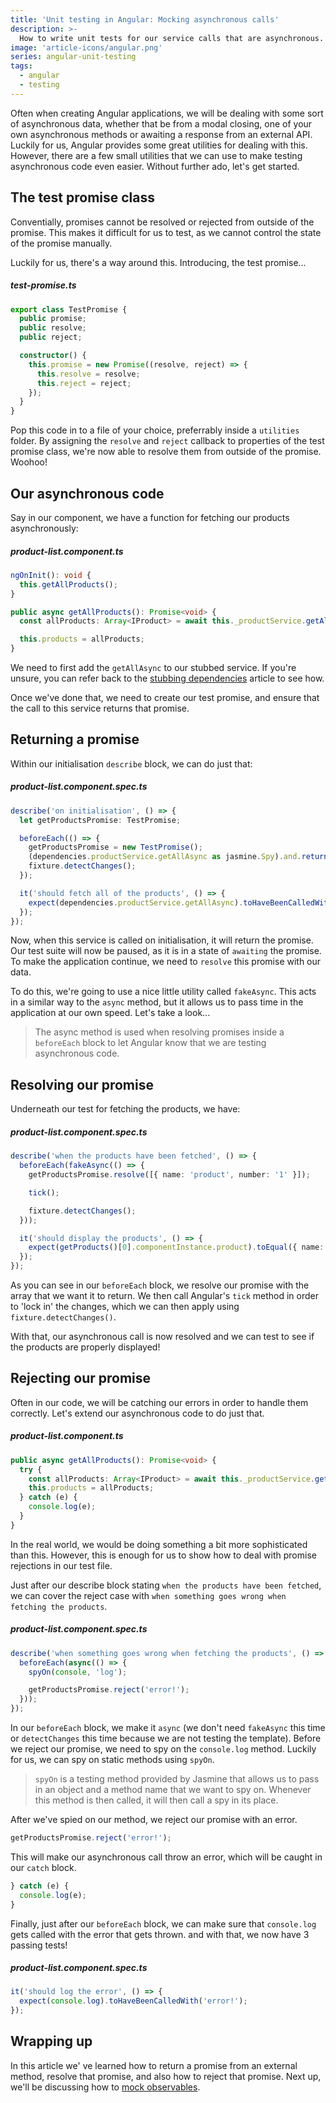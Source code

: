 ```yaml
---
title: 'Unit testing in Angular: Mocking asynchronous calls'
description: >-
  How to write unit tests for our service calls that are asynchronous.
image: 'article-icons/angular.png'
series: angular-unit-testing
tags:
  - angular
  - testing
---
```


Often when creating Angular applications, we will be dealing with some sort of asynchronous data, whether that be from a modal closing, one of your own asynchronous methods or awaiting a response from an external API. Luckily for us, Angular provides some great utilities for dealing with this. However, there are a few small utilities that we can use to make testing asynchronous code even easier. Without further ado, let's get started.

## The test promise class

Conventially, promises cannot be resolved or rejected from outside of the promise. This makes it difficult for us to test, as we cannot control the state of the promise manually.

Luckily for us, there's a way around this. Introducing, the test promise...

##### test-promise.ts

```ts
export class TestPromise {
  public promise;
  public resolve;
  public reject;

  constructor() {
    this.promise = new Promise((resolve, reject) => {
      this.resolve = resolve;
      this.reject = reject;
    });
  }
}
```

Pop this code in to a file of your choice, preferrably inside a `utilities` folder. By assigning the `resolve` and `reject` callback to properties of the test promise class, we're now able to resolve them from outside of the promise. Woohoo!

## Our asynchronous code

Say in our component, we have a function for fetching our products asynchronously:

##### product-list.component.ts

```ts
ngOnInit(): void {
  this.getAllProducts();
}

public async getAllProducts(): Promise<void> {
  const allProducts: Array<IProduct> = await this._productService.getAllAsync();

  this.products = allProducts;
}
```

We need to first add the `getAllAsync` to our stubbed service. If you're unsure, you can refer back to the [stubbing dependencies](angular-testing-2-stubbing-dependencies#creating-the-stub) article to see how.

Once we've done that, we need to create our test promise, and ensure that the call to this service returns that promise.

## Returning a promise

Within our initialisation `describe` block, we can do just that:

##### product-list.component.spec.ts

```ts
describe('on initialisation', () => {
  let getProductsPromise: TestPromise;

  beforeEach(() => {
    getProductsPromise = new TestPromise();
    (dependencies.productService.getAllAsync as jasmine.Spy).and.returnValue(getProductsPromise.promise);
    fixture.detectChanges();
  });

  it('should fetch all of the products', () => {
    expect(dependencies.productService.getAllAsync).toHaveBeenCalledWith();
  });
});
```

Now, when this service is called on initialisation, it will return the promise. Our test suite will now be paused, as it is in a state of `awaiting` the promise. To make the application continue, we need to `resolve` this promise with our data.

To do this, we're going to use a nice little utility called `fakeAsync`. This acts in a similar way to the `async` method, but it allows us to pass time in the application at our own speed. Let's take a look...

> The async method is used when resolving promises inside a `beforeEach` block to let Angular know that we are testing asynchronous code.

## Resolving our promise

Underneath our test for fetching the products, we have:

##### product-list.component.spec.ts

```ts
describe('when the products have been fetched', () => {
  beforeEach(fakeAsync(() => {
    getProductsPromise.resolve([{ name: 'product', number: '1' }]);

    tick();

    fixture.detectChanges();
  }));

  it('should display the products', () => {
    expect(getProducts()[0].componentInstance.product).toEqual({ name: 'product', number: '1' });
  });
});
```

As you can see in our `beforeEach` block, we resolve our promise with the array that we want it to return. We then call Angular's `tick` method in order to 'lock in' the changes, which we can then apply using `fixture.detectChanges()`.

With that, our asynchronous call is now resolved and we can test to see if the products are properly displayed!

## Rejecting our promise

Often in our code, we will be catching our errors in order to handle them correctly. Let's extend our asynchronous code to do just that.

##### product-list.component.ts

```ts
public async getAllProducts(): Promise<void> {
  try {
    const allProducts: Array<IProduct> = await this._productService.getAllAsync();
    this.products = allProducts;
  } catch (e) {
    console.log(e);
  }
}
```

In the real world, we would be doing something a bit more sophisticated than this. However, this is enough for us to show how to deal with promise rejections in our test file.

Just after our describe block stating `when the products have been fetched`, we can cover the reject case with `when something goes wrong when fetching the products`.

##### product-list.component.spec.ts

```ts
describe('when something goes wrong when fetching the products', () => {
  beforeEach(async(() => {
    spyOn(console, 'log');

    getProductsPromise.reject('error!');
  }));
});
```

In our `beforeEach` block, we make it `async` (we don't need `fakeAsync` this time or `detectChanges` this time because we are not testing the template). Before we reject our promise, we need to spy on the `console.log` method. Luckily for us, we can spy on static methods using `spyOn`.

> `spyOn` is a testing method provided by Jasmine that allows us to pass in an object and a method name that we want to spy on. Whenever this method is then called, it will then call a spy in its place.

After we've spied on our method, we reject our promise with an error.

```ts
getProductsPromise.reject('error!');
```

This will make our asynchronous call throw an error, which will be caught in our `catch` block.

```ts
} catch (e) {
  console.log(e);
}
```

Finally, just after our `beforeEach` block, we can make sure that `console.log` gets called with the error that gets thrown. and with that, we now have 3 passing tests!

##### product-list.component.spec.ts

```ts
it('should log the error', () => {
  expect(console.log).toHaveBeenCalledWith('error!');
});
```

## Wrapping up

In this article we' ve learned how to return a promise from an external method, resolve that promise, and also how to reject that promise. Next up, we'll be discussing how to [mock observables](angular-testing-5-mocking-observables).
